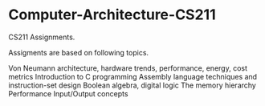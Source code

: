 # Computer-Architecture-CS211
CS211 Assignments.

Assigments are based on following topics.

Von Neumann architecture, hardware trends, performance, energy, cost metrics
Introduction to C programming
Assembly language techniques and instruction-set design
Boolean algebra, digital logic
The memory hierarchy
Performance
Input/Output concepts
